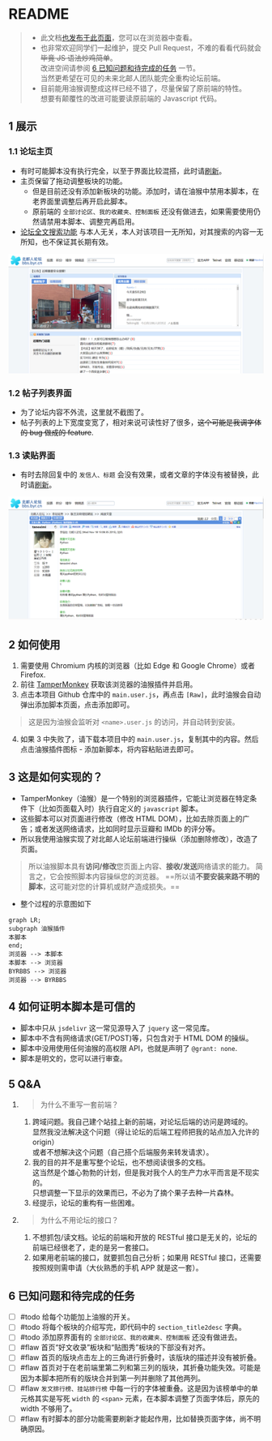 # README

> - 此文档[也发布于此页面](https://maxlinn.github.io/byrbbs-enhance-tmscript)，您可以在浏览器中查看。
> - 也非常欢迎同学们一起维护，提交 Pull Request，不难的看看代码就会~~毕竟 JS 语法炒鸡简单~~。<br>改进空间请参阅 [6 已知问题和待完成的任务](#6%20已知问题和待完成的任务) 一节。<br>当然更希望在可见的未来北邮人团队能完全重构论坛前端。
> - 目前能用油猴调整成这样已经不错了，尽量保留了原前端的特性。<br>想要有颠覆性的改进可能要读原前端的 Javascript 代码。

## 1 展示
### 1.1 论坛主页
- 有时可能脚本没有执行完全，以至于界面比较混搭，此时请<u>刷新</u>。
- 主页保留了拖动调整板块的功能。
    - 但是目前还没有添加新板块的功能。添加时，请在油猴中禁用本脚本，在老界面里调整后再开启此脚本。
    - 原前端的 ` 全部讨论区、我的收藏夹、控制面板 ` 还没有做进去，如果需要使用仍然请禁用本脚本、调整完再启用。
- [论坛全文搜索功能](http://123.207.168.11/byrbbs) 与本人无关，本人对该项目一无所知，对其搜索的内容一无所知，也不保证其长期有效。

![](assets/README/image-20220531012235740.png)

### 1.2 帖子列表界面
- 为了论坛内容不外流，这里就不截图了。
- 帖子列表的上下宽度变宽了，相对来说可读性好了很多，~~这个可能是我调字体的 bug 做成的 feature~~.

### 1.3 读贴界面
- 有时去除回复中的 ` 发信人、标题 ` 会没有效果，或者文章的字体没有被替换，此时请<u>刷新</u>。

![](assets/README/image-20220531012643484.png)

## 2 如何使用
1.  需要使用 Chromium 内核的浏览器（比如 Edge 和 Google Chrome）或者 Firefox.
2.  前往 [TamperMonkey](https://www.tampermonkey.net/) 获取该浏览器的油猴插件并启用。
3.  点击本项目 Github 仓库中的 `main.user.js`，再点击 `[Raw]`，此时油猴会自动弹出添加脚本页面，点击添加即可。
 > 这是因为油猴会监听对 `<name>.user.js` 的访问，并自动转到安装。
4.  如果 3 中失败了，请下载本项目中的 `main.user.js`，复制其中的内容。然后点击油猴插件图标 - 添加新脚本，将内容粘贴进去即可。

## 3 这是如何实现的？
- TamperMonkey（油猴）是一个特别的浏览器插件，它能让浏览器在特定条件下（比如页面载入时）执行自定义的 `javascript` 脚本。
- 这些脚本可以对页面进行修改（修改 HTML DOM），比如去除页面上的广告；或者发送网络请求，比如同时显示豆瓣和 IMDb 的评分等。
- 所以我使用油猴实现了对北邮人论坛前端进行操纵（添加删除修改），改造了页面。

> 所以油猴脚本具有**访问/修改**您页面上内容、**接收/发送**网络请求的能力。
> 简言之，它会按照脚本内容操纵您的浏览器。
> ==所以请**不要安装来路不明的脚本**，这可能对您的计算机或财产造成损失。==
- 整个过程的示意图如下
```mermaid
graph LR;
subgraph 油猴插件
本脚本
end;
浏览器 --> 本脚本
本脚本 --> 浏览器
BYRBBS --> 浏览器
浏览器 --> BYRBBS
```

## 4 如何证明本脚本是可信的
- 脚本中只从 `jsdelivr` 这一常见源导入了 `jquery` 这一常见库。
- 脚本中不含有网络请求(GET/POST)等，只包含对于 HTML DOM 的操纵。
- 脚本中没用使用任何油猴的高权限 API，也就是声明了 `@grant: none`.
- 脚本是明文的，您可以进行审查。

## 5 Q&A

1.  > 为什么不重写一套前端？

    1.  跨域问题。我自己建个站挂上新的前端，对论坛后端的访问是跨域的。<br>显然我没法解决这个问题（得让论坛的后端工程师把我的站点加入允许的 origin）<br>或者不想解决这个问题（自己搭个后端服务来转发请求）。
    2.  我的目的并不是重写整个论坛，也不想阅读很多的文档。<br>这当然是个雄心勃勃的计划，但是我对我个人的生产力水平而言是不现实的。<br>只想调整一下显示的效果而已，不必为了摘个果子去种一片森林。
    3.  经提示，论坛的重构有一些困难。

2.  > 为什么不用论坛的接口？

    1.  不想抓包/读文档。论坛的前端和开放的 RESTful 接口是无关的，论坛的前端已经很老了，走的是另一套接口。
    2.  如果用老前端的接口，就要抓包自己分析；如果用 RESTful 接口，还需要按照规则需申请（大伙熟悉的手机 APP 就是这一套）。

## 6 已知问题和待完成的任务

- [ ] #todo 给每个功能加上油猴的开关。
- [ ] #todo 将每个板块的介绍写完，即代码中的 `section_title2desc` 字典。
- [ ] #todo 添加原界面有的 `全部讨论区、我的收藏夹、控制面板` 还没有做进去。
- [ ] #flaw 首页“好文收录”板块和“贴图秀”板块的下部没有对齐。
- [ ] #flaw 首页的版块点击左上的三角进行折叠时，该版块的描述并没有被折叠。
- [ ] #flaw 首页对于在老前端里第二列和第三列的版块，其折叠功能失效。可能是因为本脚本把所有的版块合并到第一列并删除了其他两列。
- [ ] #flaw ` 发文排行榜、挂站排行榜 ` 中每一行的字体被重叠。这是因为该榜单中的单元格其实是写死 `width` 的 `<span>` 元素，在本脚本调整了页面字体后，原先的 width 不够用了。
- [ ] #flaw 有时脚本的部分功能需要刷新才能起作用，比如替换页面字体，尚不明确原因。

